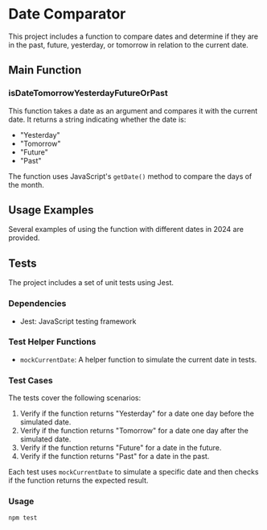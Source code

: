 # Date Comparator

This project includes a function to compare dates and determine if they are in the past, future, yesterday, or tomorrow in relation to the current date.

## Main Function

### isDateTomorrowYesterdayFutureOrPast

This function takes a date as an argument and compares it with the current date. It returns a string indicating whether the date is:

- "Yesterday"
- "Tomorrow"
- "Future"
- "Past"

The function uses JavaScript's `getDate()` method to compare the days of the month.

## Usage Examples

Several examples of using the function with different dates in 2024 are provided.

## Tests

The project includes a set of unit tests using Jest.

### Dependencies

- Jest: JavaScript testing framework

### Test Helper Functions

- `mockCurrentDate`: A helper function to simulate the current date in tests.

### Test Cases

The tests cover the following scenarios:

1. Verify if the function returns "Yesterday" for a date one day before the simulated date.
2. Verify if the function returns "Tomorrow" for a date one day after the simulated date.
3. Verify if the function returns "Future" for a date in the future.
4. Verify if the function returns "Past" for a date in the past.

Each test uses `mockCurrentDate` to simulate a specific date and then checks if the function returns the expected result.

### Usage

```
npm test
```
